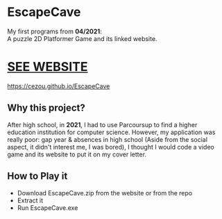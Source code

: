 # EscapeCave
My first programs from **04/2021**:  
A puzzle 2D Platformer Game and its linked website.
# [SEE WEBSITE](https://cezou.github.io/EscapeCave/)
https://cezou.github.io/EscapeCave

## Why this project?
After high school, in **2021**, I had to use Parcoursup to find a higher education institution for computer science. However, my application was really poor: gap year & absences in high school (Aside from the social aspect, it didn't interest me, I was bored), I thought I would code a video game and its website to put it on my cover letter.

## How to Play it
- Download EscapeCave.zip from the website or from the repo
- Extract it
- Run EscapeCave.exe

